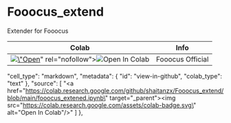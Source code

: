 # Fooocus_extend
Extender for Fooocus

<table>
<thead>
<tr>
<th>Colab</th>
<th>Info</th>
</tr>
</thead>
<tbody>
<tr>
<td><a href=\"https://colab.research.google.com/github/shaitanzx/Fooocus_extend/blob/main/Fooocus_extender.ipynb\" target=\"_parent\"><img src=\"https://colab.research.google.com/assets/colab-badge.svg\" alt=\"Open In Colab\"/></a>" rel="nofollow"><img src="https://camo.githubusercontent.com/f5e0d0538a9c2972b5d413e0ace04cecd8efd828d133133933dfffec282a4e1b/68747470733a2f2f636f6c61622e72657365617263682e676f6f676c652e636f6d2f6173736574732f636f6c61622d62616467652e737667" alt="Open In Colab" data-canonical-src="https://colab.research.google.com/assets/colab-badge.svg" style="max-width: 100%;"></a></td>
<td>Fooocus Official</td>
</tr>
</tbody>
</table>


  "cell_type": "markdown",
      "metadata": {
        "id": "view-in-github",
        "colab_type": "text"
      },
      "source": [
        "<a href=\"https://colab.research.google.com/github/shaitanzx/Fooocus_extend/blob/main/fooocus_extened.ipynb\" target=\"_parent\"><img src=\"https://colab.research.google.com/assets/colab-badge.svg\" alt=\"Open In Colab\"/></a>"
      ]
    },
